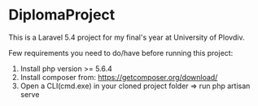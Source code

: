 # DiplomaProject

This is a Laravel 5.4 project for my final's year at University of Plovdiv.

Few requirements you need to do/have before running this project:
1. Install php version >= 5.6.4
2. Install composer from: https://getcomposer.org/download/
3. Open a CLI(cmd.exe) in your cloned project folder => run php artisan serve
